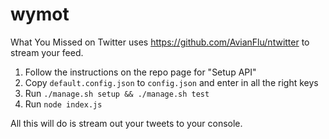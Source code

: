 wymot
=====

What You Missed on Twitter uses https://github.com/AvianFlu/ntwitter to stream your feed.

1. Follow the instructions on the repo page for "Setup API"
2. Copy `default.config.json` to `config.json` and enter in all the right keys
3. Run `./manage.sh setup && ./manage.sh test`
4. Run `node index.js`

All this will do is stream out your tweets to your console.